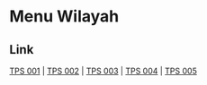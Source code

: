 # Menu Wilayah

## Link

[TPS 001](https://github.com/gigit-pemilu/pemilu-2024-15-jambi/tree/main/pileg-dpr/hitung-suara/sub/15-jambi/sub/07-tanjung-jabung-timur/sub/01-muara-sabak-timur/sub/2001-alang-alang/sub/001-tps)
 | 
[TPS 002](https://github.com/gigit-pemilu/pemilu-2024-15-jambi/tree/main/pileg-dpr/hitung-suara/sub/15-jambi/sub/07-tanjung-jabung-timur/sub/01-muara-sabak-timur/sub/2001-alang-alang/sub/002-tps)
 | 
[TPS 003](https://github.com/gigit-pemilu/pemilu-2024-15-jambi/tree/main/pileg-dpr/hitung-suara/sub/15-jambi/sub/07-tanjung-jabung-timur/sub/01-muara-sabak-timur/sub/2001-alang-alang/sub/003-tps)
 | 
[TPS 004](https://github.com/gigit-pemilu/pemilu-2024-15-jambi/tree/main/pileg-dpr/hitung-suara/sub/15-jambi/sub/07-tanjung-jabung-timur/sub/01-muara-sabak-timur/sub/2001-alang-alang/sub/004-tps)
 | 
[TPS 005](https://github.com/gigit-pemilu/pemilu-2024-15-jambi/tree/main/pileg-dpr/hitung-suara/sub/15-jambi/sub/07-tanjung-jabung-timur/sub/01-muara-sabak-timur/sub/2001-alang-alang/sub/005-tps)

